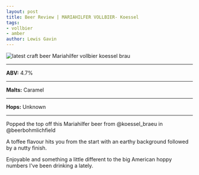 ```yaml
---
layout: post
title: Beer Review | MARIAHILFER VOLLBIER- Koessel
tags:
- vollbier
- amber
author: Lewis Gavin
---
```


![latest craft beer Mariahilfer vollbier koessel brau](https://www.lewisgavin.co.uk/beermeupplease/images/2019-01-13-popped-top-mariahilfer-beer-@koessel_braeu-@beerbohmlichfield-a-toffee-flavour-hits.png)

***
**ABV:** 4.7%

***
**Malts:** Caramel

***
**Hops:** Unknown

***

Popped the top off this Mariahilfer beer from @koessel_braeu in @beerbohmlichfield 

A toffee flavour hits you from the start with an earthy background followed by a nutty finish. 

Enjoyable and something a little different to the big American hoppy numbers I've been drinking a lately.
